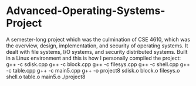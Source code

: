# Advanced-Operating-Systems-Project
A semester-long project which was the culmination of CSE 4610, which was the overview, design, implementation, and security of operating systems. It dealt with file systems, I/O systems, and security distributed systems. Built in a Linux environment and this is how I personally compiled the project:
g++ -c sdisk.cpp
g++ -c block.cpp
g++ -c filesys.cpp
g++ -c shell.cpp
g++ -c table.cpp
g++ -c main5.cpp
g++ -o project8 sdisk.o block.o filesys.o shell.o table.o main5.o
./project8
